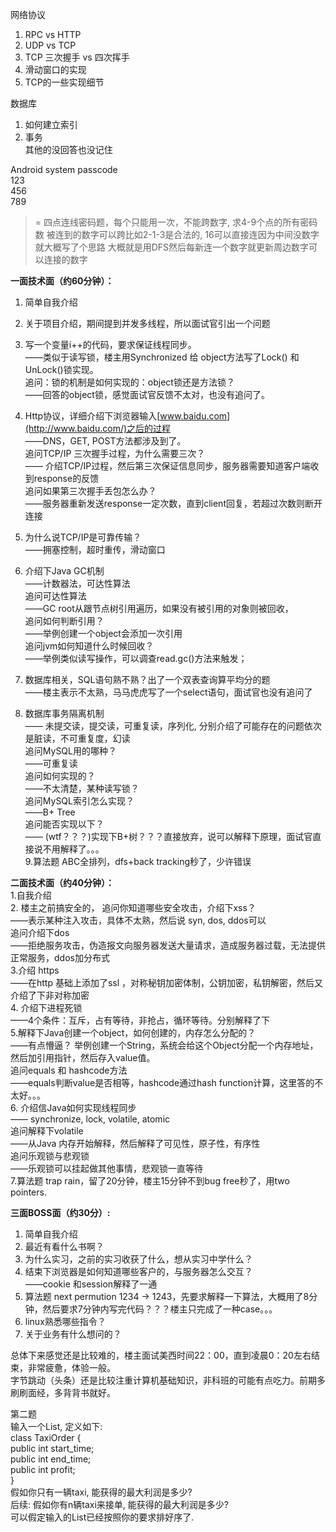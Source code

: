 网络协议  
1. RPC vs HTTP  
2. UDP vs TCP  
3. TCP 三次握手 vs 四次挥手  
4. 滑动窗口的实现  
5. TCP的一些实现细节  
  
数据库  
1. 如何建立索引  
2. 事务  
其他的没回答也没记住


Android system passcode  
123  
456  
789  
>= 四点连线密码题，每个只能用一次，不能跨数字, 求4-9个点的所有密码数
被连到的数字可以跨比如2-1-3是合法的, 16可以直接连因为中间没数字  
就大概写了个思路 大概就是用DFS然后每新连一个数字就更新周边数字可以连接的数字

**一面技术面（约60分钟）：**  
1. 简单自我介绍  
2. 关于项目介绍，期间提到并发多线程，所以面试官引出一个问题  
  
3. 写一个变量i++的代码，要求保证线程同步。  
——类似于读写锁，楼主用Synchronized 给 object方法写了Lock() 和 UnLock()锁实现。  
追问：锁的机制是如何实现的：object锁还是方法锁？  
——回答的object锁，感觉面试官反馈不太对，也没有追问了。  
4. Http协议，详细介绍下浏览器输入[www.baidu.com](http://www.baidu.com/)之后的过程  
——DNS，GET, POST方法都涉及到了。  
追问TCP/IP 三次握手过程，为什么需要三次？  
—— 介绍TCP/IP过程，然后第三次保证信息同步，服务器需要知道客户端收到response的反馈  
追问如果第三次握手丢包怎么办？  
——服务器重新发送response一定次数，直到client回复，若超过次数则断开连接  
5. 为什么说TCP/IP是可靠传输？  
——拥塞控制，超时重传，滑动窗口  
6. 介绍下Java GC机制  
——计数器法，可达性算法  
追问可达性算法  
——GC root从跟节点树引用遍历，如果没有被引用的对象则被回收，  
追问如何判断引用？  
——举例创建一个object会添加一次引用  
追问jvm如何知道什么时候回收？  
——举例类似读写操作，可以调查read.gc()方法来触发；  
7. 数据库相关，SQL语句熟不熟？出了一个双表查询算平均分的题  
——楼主表示不太熟，马马虎虎写了一个select语句，面试官也没有追问了  
8. 数据库事务隔离机制  
—— 未提交读，提交读，可重复读，序列化, 分别介绍了可能存在的问题依次是脏读，不可重复度，幻读  
追问MySQL用的哪种？  
——可重复读  
追问如何实现的？  
——不太清楚，某种读写锁？  
追问MySQL索引怎么实现？  
——B+ Tree  
追问能否实现以下？  
—— (wtf？？？)实现下B+树？？？直接放弃，说可以解释下原理，面试官直接说不用解释了。。。  
9.算法题 ABC全排列，dfs+back tracking秒了，少许错误  
  
**二面技术面（约40分钟）：**  
1.自我介绍  
2. 楼主之前搞安全的， 追问你知道哪些安全攻击，介绍下xss？  
——表示某种注入攻击，具体不太熟，然后说 syn, dos, ddos可以  
追问介绍下dos  
——拒绝服务攻击，伪造报文向服务器发送大量请求，造成服务器过载，无法提供正常服务，ddos加分布式  
3.介绍 https  
——在http 基础上添加了ssl ，对称秘钥加密体制，公钥加密，私钥解密，然后又介绍了下非对称加密  
4. 介绍下进程死锁  
——4个条件：互斥，占有等待，非抢占，循环等待。分别解释了下  
5.解释下Java创建一个object，如何创建的，内存怎么分配的？  
——有点懵逼？ 举例创建一个String，系统会给这个Object分配一个内存地址，然后加引用指针，然后存入value值。  
追问equals 和 hashcode方法  
——equals判断value是否相等，hashcode通过hash function计算，这里答的不太好。。。  
6. 介绍信Java如何实现线程同步  
—— synchronize, lock, volatile, atomic  
追问解释下volatile  
——从Java 内存开始解释，然后解释了可见性，原子性，有序性  
追问乐观锁与悲观锁  
——乐观锁可以挂起做其他事情，悲观锁一直等待  
7.算法题 trap rain，留了20分钟，楼主15分钟不到bug free秒了，用two pointers.  
  
**三面BOSS面（约30分）:**  
1. 简单自我介绍  
2. 最近有看什么书啊？  
3. 为什么实习，之前的实习收获了什么，想从实习中学什么？  
4. 结束下浏览器是如何知道哪些客户的，与服务器怎么交互？  
——cookie 和session解释了一通  
5. 算法题 next permution 1234 -> 1243，先要求解释一下算法，大概用了8分钟，然后要求7分钟内写完代码？？？楼主只完成了一种case。。。  
6. linux熟悉哪些指令？  
7. 关于业务有什么想问的？  
  
总体下来感觉还是比较难的，楼主面试美西时间22：00，直到凌晨0：20左右结束，非常疲惫，体验一般。  
字节跳动（头条）还是比较注重计算机基础知识，非科班的可能有点吃力。前期多刷刷面经，多背背书就好。

第二题  
输入一个List<TaxiOrder>, 定义如下:  
class TaxiOrder {  
public int start_time;  
public int end_time;  
public int profit;  
}  
假如你只有一辆taxi, 能获得的最大利润是多少?  
后续: 假如你有n辆taxi来接单, 能获得的最大利润是多少?  
可以假定输入的List已经按照你的要求排好序了.
<!--stackedit_data:
eyJoaXN0b3J5IjpbMTMxNjIyNjg2MSwyODkyOTE4XX0=
-->